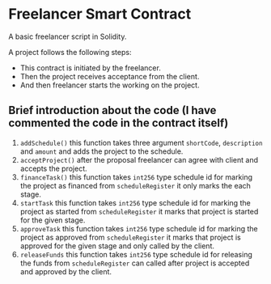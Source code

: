 # Freelancer Smart Contract

A basic freelancer script in Solidity.

A project follows the following steps:
* This contract is initiated by the freelancer.
* Then the project receives acceptance from the client.
* And then freelancer starts the working on the project.

## Brief introduction about the code (I have commented the code in the contract itself)

1. `addSchedule()` this function takes three argument `shortCode`, `description` and `amount` and adds the project to the schedule.
2. `acceptProject()` after the proposal freelancer can agree with client and accepts the project.
3. `financeTask()` this function takes `int256` type schedule id for marking the project as financed from `scheduleRegister` it only marks the each stage.
4. `startTask` this function takes `int256` type schedule id for marking the project as started from `scheduleRegister` it marks that project is started for the given stage.
5. `approveTask` this function takes `int256` type schedule id for marking the project as approved from `scheduleRegister` it marks that project is approved for the given stage and only called by the client.
6. `releaseFunds` this function takes `int256` type schedule id for releasing the funds from `scheduleRegister` can called after project is accepted and approved by the client.